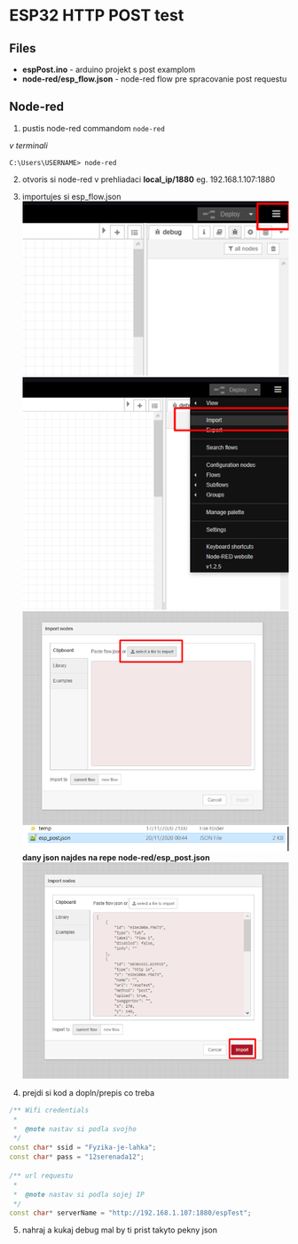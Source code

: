 # ESP32 HTTP POST test
## Files
* **espPost.ino** - arduino projekt s post examplom
* **node-red/esp_flow.json** - node-red flow pre spracovanie post requestu

## Node-red
1. pustis node-red commandom `node-red`

*v terminali*
```
C:\Users\USERNAME> node-red
```

2. otvoris si node-red v prehliadaci **local_ip/1880** eg. 192.168.1.107:1880

3. importujes si esp_flow.json
![Image of Menu](https://raw.githubusercontent.com/vtothsvk/espPost/main/images/menu.png)
![Image of Import](https://raw.githubusercontent.com/vtothsvk/espPost/main/images/import.png)
![Image of Click select file](https://raw.githubusercontent.com/vtothsvk/espPost/main/images/click_select.png)
![Image of Select file](https://raw.githubusercontent.com/vtothsvk/espPost/main/images/select_file.png)
**dany json najdes na repe node-red/esp_post.json**
![Image of Import flow](https://raw.githubusercontent.com/vtothsvk/espPost/main/images/import_file.png)
4. prejdi si kod a dopln/prepis co treba

```C++
/** Wifi credentials
 * 
 *  @note nastav si podla svojho
 */
const char* ssid = "Fyzika-je-lahka";
const char* pass = "12serenada12";

/** url requestu
 * 
 *  @note nastav si podla sojej IP
 */
const char* serverName = "http://192.168.1.107:1880/espTest";
```

5. nahraj a kukaj debug mal by ti prist takyto pekny json
